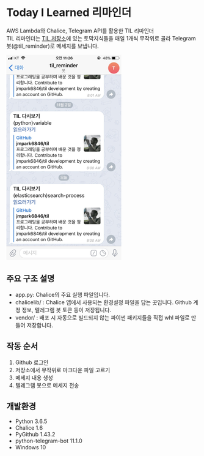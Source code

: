 # Today I Learned 리마인더
AWS Lambda와 Chalice, Telegram API를 활용한 TIL 리마인더    
TIL 리마인더는 [TIL 저장소](https://github.com/jmpark6846/til)에 있는 토막지식들을 매일 1개씩 무작위로 골라 Telegram 봇(@til_reminder)로 메세지를 보냅니다.


![chat](asset/chat-example.png)


## 주요 구조 설명
- app.py: Chalice의 주요 실행 파일입니다. 
- chalicelib/ : Chalice 앱에서 사용되는 환경설정 파일을 담는 곳입니다. Github 계정 정보, 텔레그램 봇 토큰 등이 저장됩니다.
- vendor/ : 배포 시 자동으로 빌드되지 않는 파이썬 패키지들을 직접 whl 파일로 만들어 저장합니다.

## 작동 순서
1. Github 로그인
2. 저장소에서 무작위로 마크다운 파일 고르기
3. 메세지 내용 생성
4. 텔레그램 봇으로 메세지 전송
 

## 개발환경
- Python 3.6.5
- Chalice 1.6
- PyGithub 1.43.2
- python-telegram-bot 11.1.0
- Windows 10

